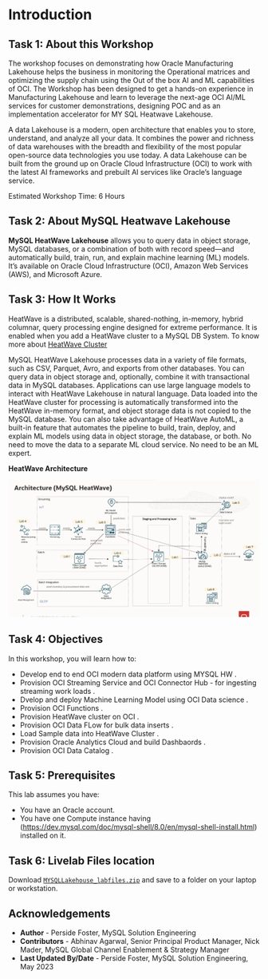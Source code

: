 # Introduction

## 

## Task 1: About this Workshop

The workshop focuses on demonstrating how Oracle Manufacturing Lakehouse helps the business in monitoring the Operational matrices and optimizing the supply chain using the Out of the box AI and ML capabilities of OCI. The Workshop has been designed to get a hands-on experience in Manufacturing Lakehouse and learn to leverage the next-age OCI AI/ML services for customer demonstrations, designing POC and as an implementation accelerator for MY SQL Heatwave Lakehouse.

A data Lakehouse is a modern, open architecture that enables you to store, understand, and analyze all your data. It combines the power and richness of data warehouses with the breadth and flexibility of the most popular open-source data technologies you use today. A data Lakehouse can be built from the ground up on Oracle Cloud Infrastructure (OCI) to work with the latest AI frameworks and prebuilt AI services like Oracle’s language service.

Estimated Workshop Time: 6 Hours

## Task 2: About MySQL Heatwave Lakehouse

**MySQL HeatWave Lakehouse** allows you to query data in object storage, MySQL databases, or a combination of both with record speed—and automatically build, train, run, and explain machine learning (ML) models. It’s available on Oracle Cloud Infrastructure (OCI), Amazon Web Services (AWS), and Microsoft Azure.

## Task 3: How It Works

HeatWave is a distributed, scalable, shared-nothing, in-memory, hybrid columnar, query processing engine designed for extreme performance. It is enabled when you add a HeatWave cluster to a MySQL DB System. To know more about [HeatWave Cluster]("https://www.oracle.com/in/mysql/lakehouse/")

MySQL HeatWave Lakehouse processes data in a variety of file formats, such as CSV, Parquet, Avro, and exports from other databases. You can query data in object storage and, optionally, combine it with transactional data in MySQL databases. Applications can use large language models to interact with HeatWave Lakehouse in natural language. Data loaded into the HeatWave cluster for processing is automatically transformed into the HeatWave in-memory format, and object storage data is not copied to the MySQL database. You can also take advantage of HeatWave AutoML, a built-in feature that automates the pipeline to build, train, deploy, and explain ML models using data in object storage, the database, or both. No need to move the data to a separate ML cloud service. No need to be an ML expert.

**HeatWave Architecture**

  ![heatwave](images/architectturehw.png)


## Task 4: Objectives

In this workshop, you will learn how to:
* Develop end to end OCI modern data platform using MYSQL HW .
* Provision OCI Streaming Service and OCI Connector Hub - for ingesting streaming work loads .
* Dvelop and deploy Machine Learning Model using OCI Data science .
* Provision OCI Functions .
* Provision HeatWave cluster on OCI .
* Provision OCI Data FLow for bulk data inserts .
* Load Sample data into HeatWave Cluster .
* Provision Oracle Analytics Cloud and build Dashbaords .
* Provision OCI Data Catalog .


## Task 5: Prerequisites

This lab assumes you have:
* You have an Oracle account.
* You have one Compute instance having (https://dev.mysql.com/doc/mysql-shell/8.0/en/mysql-shell-install.html) installed on it.

## Task 6: Livelab Files location

 Download [`MYSQLLakehouse_labfiles.zip`](https://objectstorage.us-ashburn-1.oraclecloud.com/p/RPka_orWclfWJmKN3gTHfEiv-uPckBJTZ3FV0sESZ3mm3PDCQcVDCT-uM2dsJNGf/n/orasenatdctocloudcorp01/b/MYSQLLakehouse_labfiles/o/MYSQLLakehouse_labfiles.zip) and save to a folder on your laptop or workstation.
 
## Acknowledgements

- **Author** - Perside Foster, MySQL Solution Engineering
- **Contributors** - Abhinav Agarwal, Senior Principal Product Manager, Nick Mader, MySQL Global Channel Enablement & Strategy Manager
- **Last Updated By/Date** - Perside Foster, MySQL Solution Engineering, May 2023